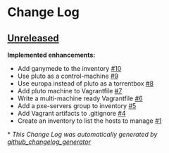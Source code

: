 # Change Log

## [Unreleased](https://github.com/ferrarimarco/home-lab/tree/HEAD)

**Implemented enhancements:**

- Add ganymede to the inventory [\#10](https://github.com/ferrarimarco/home-lab/issues/10)
- Use pluto as a control-machine [\#9](https://github.com/ferrarimarco/home-lab/issues/9)
- Use europa instead of pluto as a torrentbox [\#8](https://github.com/ferrarimarco/home-lab/issues/8)
- Add pluto machine to Vagrantfile [\#7](https://github.com/ferrarimarco/home-lab/issues/7)
- Write a multi-machine ready Vagrantfile [\#6](https://github.com/ferrarimarco/home-lab/issues/6)
- Add a pxe-servers group to inventory [\#5](https://github.com/ferrarimarco/home-lab/issues/5)
- Add Vagrant artifacts to .gitignore [\#4](https://github.com/ferrarimarco/home-lab/issues/4)
- Create an inventory to list the hosts to manage [\#1](https://github.com/ferrarimarco/home-lab/issues/1)



\* *This Change Log was automatically generated by [github_changelog_generator](https://github.com/skywinder/Github-Changelog-Generator)*
